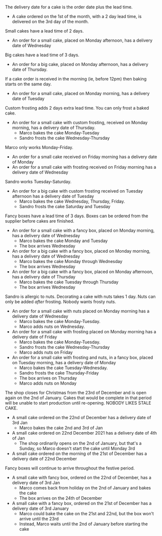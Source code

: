 The delivery date for a cake is the order date plus the lead time.
* A cake ordered on the 1st of the month, with a 2 day lead time, is delivered on the 3rd day of the month.

Small cakes have a lead time of 2 days.
  * An order for a small cake, placed on Monday afternoon, has a delivery date of Wednesday

Big cakes have a lead time of 3 days.
  * An order for a big cake, placed on Monday afternoon, has a delivery date of Thursday.

If a cake order is received in the morning (ie, before 12pm) then baking starts on the same day.
  * An order for a small cake, placed on Monday morning, has a delivery date of Tuesday

Custom frosting adds 2 days extra lead time. You can only frost a baked cake.
  * An order for a small cake with custom frosting, received on Monday morning, has a delivery date of Thursday.
    * Marco bakes the cake Monday-Tuesday
    * Sandro frosts the cake Wednesday-Thursday

Marco only works Monday-Friday.
  * An order for a small cake received on Friday morning has a delivery date of Monday
  * An order for a small cake with frosting received on Friday morning has a delivery date of Wednesday

Sandro works Tuesday-Saturday.
  * An order for a big cake with custom frosting received on Tuesday afternoon has a delivery date of Tuesday
    * Marco bakes the cake Wednesday, Thursday, Friday.
    * Sandro frosts the cake Saturday and Tuesday

Fancy boxes have a lead time of 3 days. Boxes can be ordered from the supplier before cakes are finished.
  * An order for a small cake with a fancy box, placed on Monday morning, has a delivery date of Wednesday
    * Marco bakes the cake Monday and Tuesday
    * The box arrives Wednesday
  * An order for a big cake with a fancy box, placed on Monday morning, has a delivery date of Wednesday
    * Marco bakes the cake Monday through Wednesday
    * The box arrives Wednesday
  * An order for a big cake with a fancy box, placed on Monday afternoon, has a delivery date of Thursday
    * Marco bakes the cake Tuesday through Thursday
    * The box arrives Wednesday

Sandro is allergic to nuts. Decorating a cake with nuts takes 1 day. Nuts can only be added _after_ frosting. Nobody wants frosty nuts.
  * An order for a small cake with nuts placed on Monday morning has a delivery date of Wednesday
    * Marco bakes the cake Monday-Tuesday.
    * Marco adds nuts on Wednesday.
  * An order for a small cake with frosting placed on Monday morning has a delivery date of Friday
    * Marco bakes the cake Monday-Tuesday.
    * Sandro frosts the cake Wednesday-Thursday
    * Marco adds nuts on Friday
  * An order for a small cake with frosting and nuts, in a fancy box, placed on Tuesday morning, has a delivery date of Monday
    * Marco bakes the cake Tuesday-Wednesday.
    * Sandro frosts the cake Thursday-Friday
    * The box arrives on Thursday
    * Marco adds nuts on Monday

The shop closes for Christmas from the 23rd of December and is open again on the 2nd of January.
Cakes that would be complete in that period will be unable to start production until re-opening. NOBODY LIKES STALE CAKE.
  * A small cake ordered on the 22nd of December has a delivery date of 3rd Jan
    * Marco bakes the cake 2nd and 3rd of Jan
  * A small cake ordered on 22nd December 2021 has a delivery date of 4th of Jan
    * The shop ordinarily opens on the 2nd of January, but that's a Sunday, so Marco doesn't start the cake until Monday 3rd
  * A small cake ordered on the morning of the 21st of December has a delivery date of 22nd December

Fancy boxes will continue to arrive throughout the festive period.
  * A small cake with fancy box, ordered on the 22nd of December, has a delivery date of 3rd Jan
    * Marco comes back from holiday on the 2nd of January and bakes the cake
    * The box arrives on the 24th of December
  * A small cake with a fancy box, ordered on the 21st of December has a delivery date of 3rd January
    * Marco could bake the cake on the 21st and 22nd, but the box won't arrive until the 23rd
    * Instead, Marco waits until the 2nd of January before starting the cake
